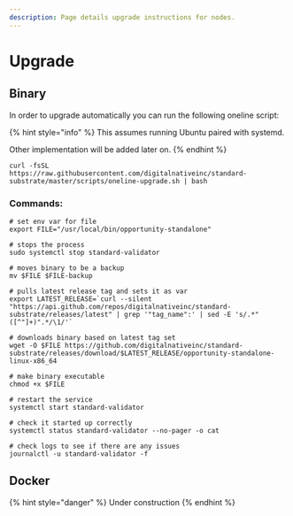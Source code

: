 ```yaml
---
description: Page details upgrade instructions for nodes.
---
```


# Upgrade

## Binary

In order to upgrade automatically you can run the following oneline script:

{% hint style="info" %}
This assumes running Ubuntu paired with systemd.

Other implementation will be added later on.
{% endhint %}

```text
curl -fsSL https://raw.githubusercontent.com/digitalnativeinc/standard-substrate/master/scripts/oneline-upgrade.sh | bash
```

### Commands:

    # set env var for file
    export FILE="/usr/local/bin/opportunity-standalone"

    # stops the process
    sudo systemctl stop standard-validator

    # moves binary to be a backup
    mv $FILE $FILE-backup

    # pulls latest release tag and sets it as var
    export LATEST_RELEASE=`curl --silent "https://api.github.com/repos/digitalnativeinc/standard-substrate/releases/latest" | grep '"tag_name":' | sed -E 's/.*"([^"]+)".*/\1/'`

    # downloads binary based on latest tag set
    wget -O $FILE https://github.com/digitalnativeinc/standard-substrate/releases/download/$LATEST_RELEASE/opportunity-standalone-linux-x86_64

    # make binary executable
    chmod +x $FILE

    # restart the service
    systemctl start standard-validator

    # check it started up correctly
    systemctl status standard-validator --no-pager -o cat

    # check logs to see if there are any issues
    journalctl -u standard-validator -f

## Docker

{% hint style="danger" %}
Under construction
{% endhint %}

